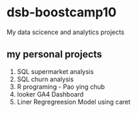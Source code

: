 # dsb-boostcamp10
My data scicence and analytics projects

## my personal projects 

1. SQL supermarket analysis
2. SQL churn analysis
3. R programing - Pao ying chub
4. looker GA4 Dashboard
5. Liner Regregreesion Model using caret 
